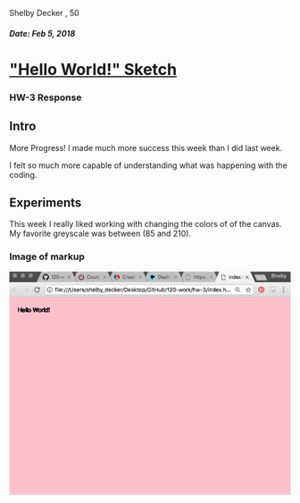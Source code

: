 
Shelby Decker , 50
##### Date: Feb 5, 2018
# ["Hello World!" Sketch](https://sndher.github.io/120-work/hw-3/)
### HW-3 Response
## Intro
More Progress! I made much more success this week than I did last week.

I felt so much more capable of understanding what was happening with the coding.

## Experiments
This week I really liked working with changing the colors of of the canvas. My favorite greyscale was between (85 and 210).

### Image of markup
![This is my final hw-3](images/hw-3_image.png)
